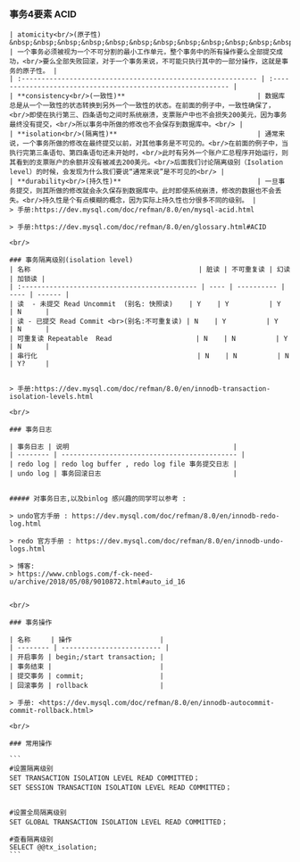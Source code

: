 
### 事务4要素 ACID





    | atomicity<br/>(原子性)  &nbsp;&nbsp;&nbsp;&nbsp;&nbsp;&nbsp;&nbsp;&nbsp;&nbsp;&nbsp;&nbsp;&nbsp;&nbsp;&nbsp;&nbsp;&nbsp;&nbsp;&nbsp;&nbsp;&nbsp;&nbsp;&nbsp; | 一个事务必须被视为一个不可分割的最小工作单元，整个事务中的所有操作要么全部提交成功，<br/>要么全部失败回滚，对于一个事务来说，不可能只执行其中的一部分操作，这就是事务的原子性。 |
    | :----------------------------------------------------------- | :----------------------------------------------------------- |
    | **consistency<br/>(一致性)**                                 | 数据库总是从一个一致性的状态转换到另外一个一致性的状态。在前面的例子中，一致性确保了，<br/>即使在执行第三、四条语句之间时系统崩溃，支票账户中也不会损失200美元，因为事务最终没有提交，<br/>所以事务中所做的修改也不会保存到数据库中。<br/> |
    | **isolation<br/>(隔离性)**                                   | 通常来说，一个事务所做的修改在最终提交以前，对其他事务是不可见的。<br/>在前面的例子中，当执行完第三条语句、第四条语句还未开始时，<br/>此时有另外一个账户汇总程序开始运行，则其看到的支票账户的余额并没有被减去200美元。<br/>后面我们讨论隔离级别（Isolation level）的时候，会发现为什么我们要说“通常来说”是不可见的<br/> |
    | **durability<br/>(持久性)**                                  | 一旦事务提交，则其所做的修改就会永久保存到数据库中。此时即使系统崩溃，修改的数据也不会丢失。<br/>持久性是个有点模糊的概念，因为实际上持久性也分很多不同的级别。 |
    > 手册:https://dev.mysql.com/doc/refman/8.0/en/mysql-acid.html

    > 手册:https://dev.mysql.com/doc/refman/8.0/en/glossary.html#ACID

    <br/>

    ### 事务隔离级别(isolation level)
    | 名称                                          | 脏读 | 不可重复读 | 幻读 | 加锁读 |
    | :-------------------------------------------- | ---- | ---------- | ---- | ------ |
    | 读  - 未提交 Read Uncommit  (别名: 快照读)    | Y    | Y          | Y    | N      |
    | 读 - 已提交 Read Commit <br>(别名:不可重复读) | N    | Y          | Y    | N      |
    | 可重复读 Repeatable  Read                     | N    | N          | Y    | N      |
    | 串行化                                        | N    | N          | N    | Y?     |


    > 手册:https://dev.mysql.com/doc/refman/8.0/en/innodb-transaction-isolation-levels.html

    <br/>

    ### 事务日志

    | 事务日志 | 说明                                         |
    | -------- | -------------------------------------------- |
    | redo log | redo log buffer , redo log file 事务提交日志 |
    | undo log | 事务回滚日志                                 |


    ##### 对事务日志,以及binlog 感兴趣的同学可以参考 :

    > undo官方手册 : https://dev.mysql.com/doc/refman/8.0/en/innodb-redo-log.html

    > redo 官方手册 : https://dev.mysql.com/doc/refman/8.0/en/innodb-undo-logs.html

    > 博客:
    > https://www.cnblogs.com/f-ck-need-u/archive/2018/05/08/9010872.html#auto_id_16


    <br/>

    ### 事务操作

    | 名称     | 操作                      |
    | -------- | ------------------------- |
    | 开启事务 | begin;/start transaction; |
    | 事务结束 |                           |
    | 提交事务 | commit;                   |
    | 回滚事务 | rollback                  |

    > 手册: <https://dev.mysql.com/doc/refman/8.0/en/innodb-autocommit-commit-rollback.html>

    <br/>

    ### 常用操作

    ```
    #设置隔离级别
    SET TRANSACTION ISOLATION LEVEL READ COMMITTED；
    SET SESSION TRANSACTION ISOLATION LEVEL READ COMMITTED；


    #设置全局隔离级别
    SET GLOBAL TRANSACTION ISOLATION LEVEL READ COMMITTED；

    #查看隔离级别
    SELECT @@tx_isolation;
    ```



